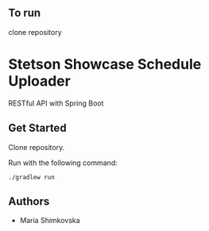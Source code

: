 ## To run 

clone repository

# Stetson Showcase Schedule Uploader
RESTful API with Spring Boot

## Get Started

Clone repository.

Run with the following command:

```
./gradlew run 
```

## Authors

* Maria Shimkovska
